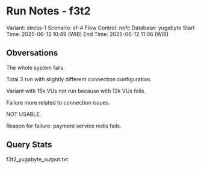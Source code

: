 # Run Notes - f3t2

Variant: stress-1
Scenario: sf-4
Flow Control: nofc
Database: yugabyte
Start Time: 2025-06-12 10:49 (WIB)
End Time: 2025-06-12 11:06 (WIB)

## Obversations

The whole system fails.

Total 3 run with slightly different connection configuration.

Variant with 15k VUs not run because with 12k VUs fails.

Failure more related to connection issues.

NOT USABLE.

Reason for failure: payment service redis fails.

## Query Stats

f3t2_yugabyte_output.txt
